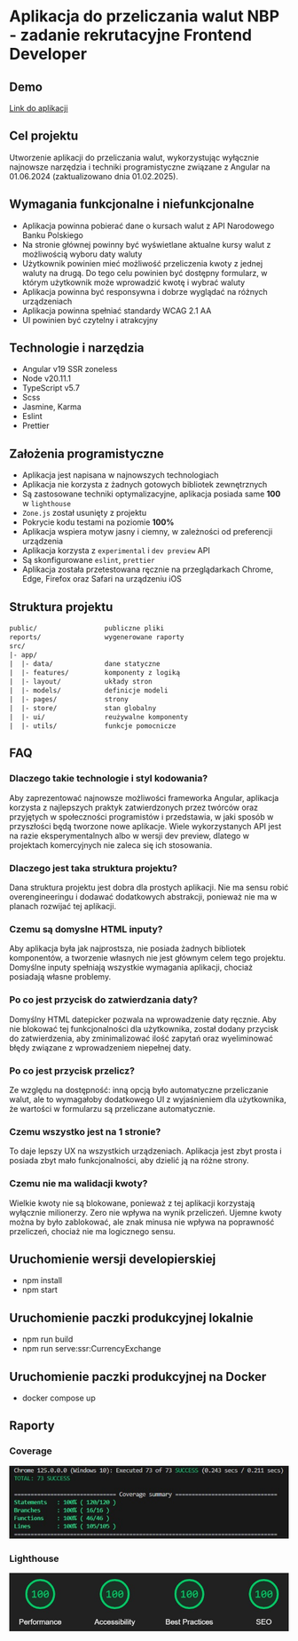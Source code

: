 # Aplikacja do przeliczania walut NBP - zadanie rekrutacyjne Frontend Developer

## Demo

[Link do aplikacji](https://master--currency-converter-nbp.netlify.app/)

## Cel projektu

Utworzenie aplikacji do przeliczania walut, wykorzystując wyłącznie najnowsze narzędzia i techniki programistyczne związane z Angular na 01.06.2024 (zaktualizowano dnia 01.02.2025). 

## Wymagania funkcjonalne i niefunkcjonalne

- Aplikacja powinna pobierać dane o kursach walut z API Narodowego Banku Polskiego
- Na stronie głównej powinny być wyświetlane aktualne kursy walut z możliwością wyboru daty waluty
- Użytkownik powinien mieć możliwość przeliczenia kwoty z jednej waluty na drugą. Do tego celu powinien być dostępny formularz, w którym użytkownik może wprowadzić kwotę i wybrać waluty
- Aplikacja powinna być responsywna i dobrze wyglądać na różnych urządzeniach
- Aplikacja powinna spełniać standardy WCAG 2.1 AA
- UI powinien być czytelny i atrakcyjny

## Technologie i narzędzia

- Angular v19 SSR zoneless
- Node v20.11.1
- TypeScript v5.7
- Scss
- Jasmine, Karma
- Eslint
- Prettier

## Założenia programistyczne

- Aplikacja jest napisana w najnowszych technologiach
- Aplikacja nie korzysta z żadnych gotowych bibliotek zewnętrznych
- Są zastosowane techniki optymalizacyjne, aplikacja posiada same **100** w `lighthouse`
- `Zone.js` został usunięty z projektu
- Pokrycie kodu testami na poziomie **100%**
- Aplikacja wspiera motyw jasny i ciemny, w zależności od preferencji urządzenia
- Aplikacja korzysta z `experimental` i `dev preview` API
- Są skonfigurowane `eslint`, `prettier`
- Aplikacja została przetestowana ręcznie na przeglądarkach Chrome, Edge, Firefox oraz Safari na urządzeniu iOS
  
## Struktura projektu

```                    
public/                 publiczne pliki
reports/                wygenerowane raporty
src/                         
|- app/                      
|  |- data/             dane statyczne
|  |- features/         komponenty z logiką
|  |- layout/           układy stron
|  |- models/           definicje modeli
|  |- pages/            strony
|  |- store/            stan globalny
|  |- ui/               reużywalne komponenty
|  |- utils/            funkcje pomocnicze
```

## FAQ

### Dlaczego takie technologie i styl kodowania?

Aby zaprezentować najnowsze możliwości frameworka Angular, aplikacja korzysta z najlepszych praktyk zatwierdzonych przez twórców oraz przyjętych w społeczności programistów i przedstawia, w jaki sposób w przyszłości będą tworzone nowe aplikacje. Wiele wykorzystanych API jest na razie eksperymentalnych albo w wersji dev preview, dlatego w projektach komercyjnych nie zaleca się ich stosowania.

### Dlaczego jest taka struktura projektu?

Dana struktura projektu jest dobra dla prostych aplikacji. Nie ma sensu robić overengineeringu i dodawać dodatkowych abstrakcji, ponieważ nie ma w planach rozwijać tej aplikacji.

### Czemu są domyslne HTML inputy?

Aby aplikacja była jak najprostsza, nie posiada żadnych bibliotek komponentów, a tworzenie własnych nie jest głównym celem tego projektu. Domyślne inputy spełniają wszystkie wymagania aplikacji, chociaż posiadają własne problemy.

### Po co jest przycisk do zatwierdzania daty?

Domyślny HTML datepicker pozwala na wprowadzenie daty ręcznie. Aby nie blokować tej funkcjonalności dla użytkownika, został dodany przycisk do zatwierdzenia, aby zminimalizować ilość zapytań oraz wyeliminować błędy związane z wprowadzeniem niepełnej daty.

### Po co jest przycisk przelicz?

Ze względu na dostępność: inną opcją było automatyczne przeliczanie walut, ale to wymagałoby dodatkowego UI z wyjaśnieniem dla użytkownika, że wartości w formularzu są przeliczane automatycznie.

### Czemu wszystko jest na 1 stronie?

To daje lepszy UX na wszystkich urządzeniach. Aplikacja jest zbyt prosta i posiada zbyt mało funkcjonalności, aby dzielić ją na różne strony.

### Czemu nie ma walidacji kwoty?

Wielkie kwoty nie są blokowane, ponieważ z tej aplikacji korzystają wyłącznie milionerzy.
Zero nie wpływa na wynik przeliczeń.
Ujemne kwoty można by było zablokować, ale znak minusa nie wpływa na poprawność przeliczeń, chociaż nie ma logicznego sensu.

## Uruchomienie wersji developierskiej

- npm install
- npm start

## Uruchomienie paczki produkcyjnej lokalnie

- npm run build
- npm run serve:ssr:CurrencyExchange

## Uruchomienie paczki produkcyjnej na Docker

- docker compose up

## Raporty

### Coverage

![coverage](reports/coverage-report.jpg)

### Lighthouse

![lighthouse](reports/lighthouse-report.jpg)
